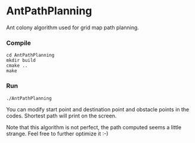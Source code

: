 # AntPathPlanning
Ant colony algorithm used for grid map path planning.

### Compile

```
cd AntPathPlanning
mkdir build
cmake ..
make
```

### Run

```
./AntPathPlanning
```

You can modify start point and destination point and obstacle points in the codes. Shortest path will print on the screen.

Note that this algorithm is not perfect, the path computed seems a little strange. Feel free to further optimize it :-)
